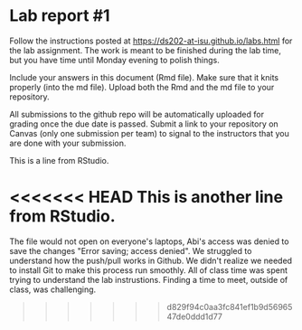 
<!-- README.md is generated from README.Rmd. Please edit the README.Rmd file -->

# Lab report \#1

Follow the instructions posted at
<https://ds202-at-isu.github.io/labs.html> for the lab assignment. The
work is meant to be finished during the lab time, but you have time
until Monday evening to polish things.

Include your answers in this document (Rmd file). Make sure that it
knits properly (into the md file). Upload both the Rmd and the md file
to your repository.

All submissions to the github repo will be automatically uploaded for
grading once the due date is passed. Submit a link to your repository on
Canvas (only one submission per team) to signal to the instructors that
you are done with your submission.

This is a line from RStudio.

<<<<<<< HEAD
This is another line from RStudio. 
=======
The file would not open on everyone's laptops, Abi's access was denied to save the changes "Error saving; access denied".
We struggled to understand how the push/pull works in Github. 
We didn't realize we needed to install Git to make this process run smoothly. 
All of class time was spent trying to understand the lab instrustions. Finding a time to meet, outside of class, was challenging.
>>>>>>> d829f94c0aa3fc841ef1b9d5696547de0ddd1d77
